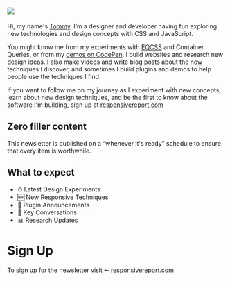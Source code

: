 # ![](https://i.imgur.com/vYAZJYQ.png)

Hi, my name's [Tommy](//twitter.com/innovati). I’m a designer and developer having fun exploring new technologies and design concepts with CSS and JavaScript.

You might know me from my experiments with [EQCSS](/eqcss/eqcss) and Container Queries, or from my [demos on CodePen](//codepen.io/tomhodgins/pens/popular/). I build websites and research new design ideas. I also make videos and write blog posts about the new techniques I discover, and sometimes I build plugins and demos to help people use the techniques I find.

If you want to follow me on my journey as I experiment with new concepts, learn about new design techniques, and be the first to know about the software I'm building, sign up at [responsivereport.com](//responsivereport.com)

## Zero filler content

This newsletter is published on a “whenever it's ready” schedule to ensure that every item is worthwhile.

## What to expect

- ⏱ Latest Design Experiments
- 🆕 New Responsive Techniques
- 📢 Plugin Announcements
- 💬 Key Conversations
- 📊 Research Updates

# Sign Up

To sign up for the newsletter visit ➸ [responsivereport.com](//responsivereport.com#signup)
